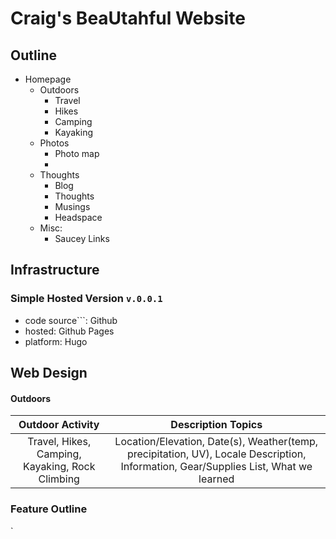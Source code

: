 # Craig's BeaUtahful Website

## Outline
*  Homepage
    * Outdoors
        * Travel
        * Hikes
        * Camping
        * Kayaking
    * Photos
        * Photo map
        * 
    * Thoughts
        * Blog 
        * Thoughts
        * Musings
        * Headspace
    * Misc:
        * Saucey Links

## Infrastructure 

### Simple Hosted Version ```v.0.0.1```
- code source```: Github
- hosted: Github Pages
- platform: Hugo

## Web Design

#### Outdoors

| Outdoor Activity | Description Topics |
|:---:|:---:| 
| Travel, Hikes, Camping, Kayaking, Rock Climbing | Location/Elevation, Date(s), Weather(temp, precipitation, UV), Locale Description, Information, Gear/Supplies List, What we learned | 


### Feature Outline


`